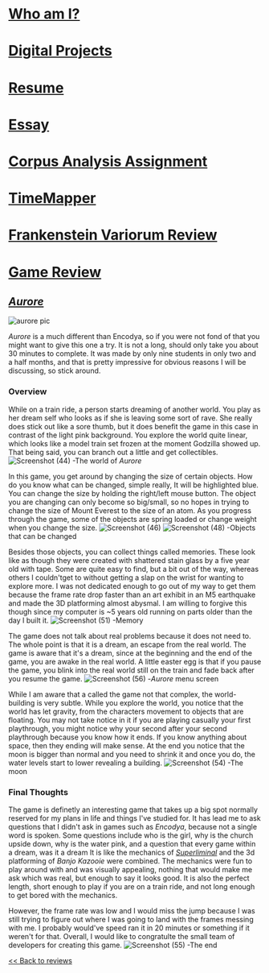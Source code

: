 # [Who am I?](https://nxh5137.github.io/huster/)
# [Digital Projects](https://nxh5137.github.io/huster/DigitalProjects)
# [Resume](https://nxh5137.github.io/huster/Resume)
# [Essay](https://nxh5137.github.io/huster/Essay)
# [Corpus Analysis Assignment](https://nxh5137.github.io/huster/CorpusAnalysisAssignment)
# [TimeMapper](https://nxh5137.github.io/huster/TimeMapper)
# [Frankenstein Variorum Review](https://nxh5137.github.io/huster/Variorum_Reflection)
# [Game Review](https://nxh5137.github.io/huster/Game%20Review)

## [_Aurore_](https://reverie-forge.itch.io/aurore)

![aurore pic](https://user-images.githubusercontent.com/34407859/101702164-5a31b800-3a4e-11eb-97f2-9acce1e08ef9.png)

_Aurore_ is a much different than Encodya, so if you were not fond of that you might want to give this one a try. 
It is not a long, should only take you about 30 minutes to complete.
It was made by only nine students in only two and a half months, and that is pretty impressive for obvious reasons I will be discussing, so stick around.

### Overview

While on a train ride, a person starts dreaming of another world.
You play as her dream self who looks as if she is leaving some sort of rave.
She really does stick out like a sore thumb, but it does benefit the game in this case in contrast of the light pink background.
You explore the world quite linear, which looks like a model train set frozen at the moment Godzilla showed up.
That being said, you can branch out a little and get collectibles.
![Screenshot (44)](https://user-images.githubusercontent.com/34407859/101930434-249fe280-3ba6-11eb-9571-750ec664adf8.png)
-The world of _Aurore_

In this game, you get around by changing the size of certain objects.
How do you know what can be changed, simple really, It will be highlighted blue.
You can change the size by holding the right/left mouse button.
The object you are changing can only become so big/small, so no hopes in trying to change the size of Mount Everest to the size of an atom.
As you progress through the game, some of the objects are spring loaded or change weight when you change the size.
![Screenshot (46)](https://user-images.githubusercontent.com/34407859/101925053-6e38ff00-3b9f-11eb-9e04-3ccd17488c89.png)
![Screenshot (48)](https://user-images.githubusercontent.com/34407859/101925252-a80a0580-3b9f-11eb-9793-46bb8b8909d5.png)
-Objects that can be changed

Besides those objects, you can collect things called memories.
These look like as though they were created with shattered stain glass by a five year old with tape.
Some are quite easy to find, but a bit out of the way, whereas others I couldn'tget to without getting a slap on the wrist for wanting to explore more.
I was not dedicated enough to go out of my way to get them because the frame rate drop faster than an art exhibit in an M5 earthquake and made the 3D platforming almost abysmal.
I am willing to forgive this though since my computer is ~5 years old running on parts older than the day I built it.
![Screenshot (51)](https://user-images.githubusercontent.com/34407859/101929218-91b27880-3ba4-11eb-8cd0-016af8ea1e44.png)
-Memory

The game does not talk about real problems because it does not need to.
The whole point is that it is a dream, an escape from the real world.
The game is aware that it's a dream, since at the beginning and the end of the game, you are awake in the real world.
A little easter egg is that if you pause the game, you blink into the real world still on the train and fade back after you resume the game.
![Screenshot (56)](https://user-images.githubusercontent.com/34407859/101921193-b7d31b00-3b9a-11eb-9147-6c2762e246d4.png)
-_Aurore_ menu screen

While I am aware that a called the game not that complex, the world-building is very subtle.
While you explore the world, you notice that the world has let gravity, from the characters movement to objects that are floating.
You may not take notice in it if you are playing casually your first playthrough, you might notice why your second after your second playthrough because you know how it ends.
If you know anything about space, then they ending will make sense.
At the end you notice that the moon is bigger than normal and you need to shrink it and once you do, the water levels start to lower revealing a building.
![Screenshot (54)](https://user-images.githubusercontent.com/34407859/101932058-400bed00-3ba8-11eb-966c-d397d827680b.png)
-The moon

### Final Thoughts

The game is definetly an interesting game that takes up a big spot normally reserved for my plans in life and things I've studied for.
It has lead me to ask questions that I didn't ask in games such as _Encodya_, because not a single word is spoken.
Some questions include who is the girl, why is the church upside down, why is the water pink, and a question that every game within a dream, was it a dream
It is like the mechanics of [_Superliminal_](https://store.steampowered.com/app/1049410/Superliminal/) and the 3d platforming of _Banjo Kazooie_ were combined.
The mechanics were fun to play around with and was visually appealing, nothing that would make me ask which was real, but enough to say it looks good.
It is also the perfect length, short enough to play if you are on a train ride, and not long enough to get bored with the mechanics.

However, the frame rate was low and I would miss the jump because I was still trying to figure out where I was going to land with the frames messing with me.
I probably would've speed ran it in 20 minutes or something if it weren't for that.
Overall, I would like to congratulte the small team of developers for creating this game.
![Screenshot (55)](https://user-images.githubusercontent.com/34407859/101939219-adbd1680-3bb2-11eb-9f4e-3eadfaac7a86.png)
-The end

[<< Back to reviews](https://nxh5137.github.io/huster/Game%20Review)
